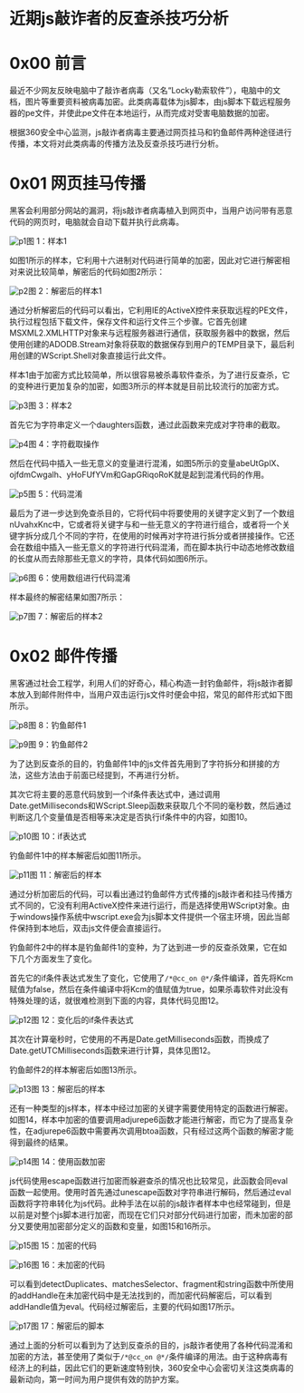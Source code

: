 # 近期js敲诈者的反查杀技巧分析

0x00 前言
=====

最近不少网友反映电脑中了敲诈者病毒（又名“Locky勒索软件”），电脑中的文档，图片等重要资料被病毒加密。此类病毒载体为js脚本，由js脚本下载远程服务器的pe文件，并使此pe文件在本地运行，从而完成对受害电脑数据的加密。

根据360安全中心监测，js敲诈者病毒主要通过网页挂马和钓鱼邮件两种途径进行传播，本文将对此类病毒的传播方法及反查杀技巧进行分析。

0x01 网页挂马传播
=====

黑客会利用部分网站的漏洞，将js敲诈者病毒植入到网页中，当用户访问带有恶意代码的网页时，电脑就会自动下载并执行此病毒。

![p1](http://drops.javaweb.org/uploads/images/39a6a73c5b234259f70325b439ceb7d68f7dd66d.jpg)图 1：样本1

如图1所示的样本，它利用十六进制对代码进行简单的加密，因此对它进行解密相对来说比较简单，解密后的代码如图2所示：

![p2](http://drops.javaweb.org/uploads/images/1b4f4689c732e74c1950e2a2bfa1436233095695.jpg)图 2：解密后的样本1

通过分析解密后的代码可以看出，它利用IE的ActiveX控件来获取远程的PE文件，执行过程包括下载文件，保存文件和运行文件三个步骤。它首先创建MSXML2.XMLHTTP对象来与远程服务器进行通信，获取服务器中的数据，然后使用创建的ADODB.Stream对象将获取的数据保存到用户的TEMP目录下，最后利用创建的WScript.Shell对象直接运行此文件。

样本1由于加密方式比较简单，所以很容易被杀毒软件查杀，为了进行反查杀，它的变种进行更加复杂的加密，如图3所示的样本就是目前比较流行的加密方式。

![p3](http://drops.javaweb.org/uploads/images/977a63b6913928a6ae6c1f673afcd620e6ef118d.jpg)图 3：样本2

首先它为字符串定义一个daughters函数，通过此函数来完成对字符串的截取。

![p4](http://drops.javaweb.org/uploads/images/e796c7ff491c9ededaf2b98ccac94c439d5b3565.jpg)图 4：字符截取操作

然后在代码中插入一些无意义的变量进行混淆，如图5所示的变量abeUtGplX、ojfdmCwgalh、yHoFUfYVm和GapGRiqoRoK就是起到混淆代码的作用。

![p5](http://drops.javaweb.org/uploads/images/a50c515158c24fdcd7ca157d111256d8fff23dfa.jpg)图 5：代码混淆

最后为了进一步达到免查杀目的，它将代码中将要使用的关键字定义到了一个数组nUvahxKnc中，它或者将关键字与和一些无意义的字符进行组合，或者将一个关键字拆分成几个不同的字符，在使用的时候再对字符进行拆分或者拼接操作。它还会在数组中插入一些无意义的字符进行代码混淆，而在脚本执行中动态地修改数组的长度从而去除那些无意义的字符，具体代码如图6所示。

![p6](http://drops.javaweb.org/uploads/images/9fd8b1018032e637c52ad2f4826907c021ec7a03.jpg)图 6：使用数组进行代码混淆

样本最终的解密结果如图7所示：

![p7](http://drops.javaweb.org/uploads/images/bee74bd284212df265865e08f7b326e8237363bf.jpg)图 7：解密后的样本2

0x02 邮件传播
=====

黑客通过社会工程学，利用人们的好奇心，精心构造一封钓鱼邮件，将js敲诈者脚本放入到邮件附件中，当用户双击运行js文件时便会中招，常见的邮件形式如下图所示。

![p8](http://drops.javaweb.org/uploads/images/d67ba805c1a18e9b43eb8c079648d7841e1bb763.jpg)图 8：钓鱼邮件1

![p9](http://drops.javaweb.org/uploads/images/f3509a5e9beaf7e0ea3de70c205c5c4bf82b9a01.jpg)图 9：钓鱼邮件2

为了达到反查杀的目的，钓鱼邮件1中的js文件首先用到了字符拆分和拼接的方法，这些方法由于前面已经提到，不再进行分析。

其次它将主要的恶意代码放到一个if条件表达式中，通过调用Date.getMilliseconds和WScript.Sleep函数来获取几个不同的毫秒数，然后通过判断这几个变量值是否相等来决定是否执行if条件中的内容，如图10。

![p10](http://drops.javaweb.org/uploads/images/5343207612a014ebb475f758556f685346d48e6a.jpg)图 10：if表达式

钓鱼邮件1中的样本解密后如图11所示。

![p11](http://drops.javaweb.org/uploads/images/995a01ede9046a2a6c8e0834d059ed00f19e561a.jpg)图 11：解密后的样本

通过分析加密后的代码，可以看出通过钓鱼邮件方式传播的js敲诈者和挂马传播方式不同的，它没有利用ActiveX控件来进行运行，而是选择使用WScript对象。由于windows操作系统中wscript.exe会为js脚本文件提供一个宿主环境，因此当邮件保持到本地后，双击js文件便会直接运行。

钓鱼邮件2中的样本是钓鱼邮件1的变种，为了达到进一步的反查杀效果，它在如下几个方面发生了变化。

首先它的if条件表达式发生了变化，它使用了`/*@cc_on @*/`条件编译，首先将Kcm赋值为false，然后在条件编译中将Kcm的值赋值为true，如果杀毒软件对此没有特殊处理的话，就很难检测到下面的内容，具体代码见图12。

![p12](http://drops.javaweb.org/uploads/images/0d4a897a17ca168b0d5dd89f225c27693a0593d8.jpg)图 12：变化后的if条件表达式

其次在计算毫秒时，它使用的不再是Date.getMilliseconds函数，而换成了Date.getUTCMilliseconds函数来进行计算，具体见图12。

钓鱼邮件2的样本解密后如图13所示。

![p13](http://drops.javaweb.org/uploads/images/c0cdc2f42b0561a0379bceb65d66d356110bdf1e.jpg)图 13：解密后的样本

还有一种类型的js样本，样本中经过加密的关键字需要使用特定的函数进行解密。如图14，样本中加密的值要调用adjurepe6函数才能进行解密，而它为了提高复杂性，在adjurepe6函数中需要再次调用btoa函数，只有经过这两个函数的解密才能得到最终的结果。

![p14](http://drops.javaweb.org/uploads/images/3a412312a0b99779735024c574fdc9ca46eea78e.jpg)图 14：使用函数加密

js代码使用escape函数进行加密而躲避查杀的情况也比较常见，此函数会同eval函数一起使用。使用时首先通过unescape函数对字符串进行解码，然后通过eval函数将字符串转化为js代码。此种手法在以前的js敲诈者样本中也经常碰到，但是以前是对整个js脚本进行加密，而现在它们只对部分代码进行加密，而未加密的部分又要使用加密部分定义的函数和变量，如图15和16所示。

![p15](http://drops.javaweb.org/uploads/images/d9411a5618071b3c00a88dcc46677721a3328cff.jpg)图 15：加密的代码

![p16](http://drops.javaweb.org/uploads/images/26748beee382782e1431bbda735eb52978612e5c.jpg)图 16：未加密的代码

可以看到detectDuplicates、matchesSelector、fragment和string函数中所使用的addHandle在未加密代码中是无法找到的，而加密代码解密后，可以看到addHandle值为eval。代码经过解密后，主要的代码如图17所示。

![p17](http://drops.javaweb.org/uploads/images/a89ad4956b2799147c21c4b939a620efc912cc7a.jpg)图 17：解密后的脚本

通过上面的分析可以看到为了达到反查杀的目的，js敲诈者使用了各种代码混淆和加密的方法，甚至使用了类似于`/*@cc_on @*/`条件编译的用法。由于这种病毒有经济上的利益，因此它们的更新速度特别快，360安全中心会密切关注这类病毒的最新动向，第一时间为用户提供有效的防护方案。